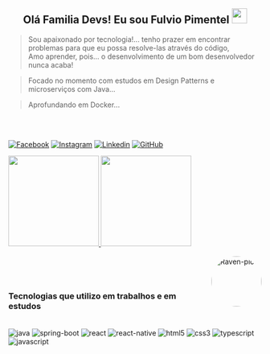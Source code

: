 <h2 align="center">Olá Familia Devs! Eu sou Fulvio Pimentel
<img height="30" src="https://c.tenor.com/2Wu29iaHSYYAAAAi/coffee-lover-hot-coffee.gif">
</h2>

  
 > Sou apaixonado por tecnologia!...  tenho prazer em encontrar problemas para que eu possa resolve-las através do código,<br/> Amo aprender, pois... o desenvolvimento de um bom desenvolvedor nunca acaba!

> Focado no momento com estudos em Design Patterns e microserviços com Java...

> Aprofundando em Docker...

<br/><br/>

[![Facebook](https://img.shields.io/badge/Facebook-1877F2?style=for-the-badge&logo=facebook&logoColor=white)](https://www.facebook.com/fulvio.francapimentel)
[![Instagram](https://img.shields.io/badge/Instagram-E4405F?style=for-the-badge&logo=instagram&logoColor=white)](https://www.instagram.com/fulviofp)
[![Linkedin](https://img.shields.io/badge/LinkedIn-0077B5?style=for-the-badge&logo=linkedin&logoColor=white)](https://www.linkedin.com/in/fulvio-pimentel-bb3aa868)
[![GitHub](	https://img.shields.io/badge/GitHub-100000?style=for-the-badge&logo=github&logoColor=white)](https://github.com/FulvioFPimentel)

 <a href="https://github.com/FulvioFPimentel">
  <img height="180em" src="https://github-readme-stats.vercel.app/api?username=FulvioFPimentel&show_icons=true&theme=dracula&include_all_commits=true&count_private=true"/>
  <img height="180em" src="https://github-readme-stats.vercel.app/api/top-langs/?username=FulvioFPimentel&layout=compact&langs_count=7&theme=dracula"/><br/>
  <a/>

  <div style="display: inline_block"><br>
  <img align="right" alt="Raven-pic" height="100" style="border-radius:50px;" src="https://user-images.githubusercontent.com/70281214/155527029-1582b03b-7fdb-4044-b966-c677c12fab5f.png">
</div>

  ##
  
  <br/>
  
### Tecnologias que utilizo em trabalhos e em estudos

<div style="display: inline_block"><br/>
  <img align="center" alt="java" src="https://img.shields.io/badge/Java-ED8B00?style=for-the-badge&logo=java&logoColor=white">
  <img align="center" alt="spring-boot" src="https://img.shields.io/badge/Spring-6DB33F?style=for-the-badge&logo=spring&logoColor=white">
  <img align="center" alt="react" src="https://img.shields.io/badge/React-20232A?style=for-the-badge&logo=react&logoColor=61DAFB">
  <img align="center" alt="react-native" src="https://img.shields.io/badge/React_Native-20232A?style=for-the-badge&logo=react&logoColor=61DAFB">
  <img align="center" alt="html5" src="https://img.shields.io/badge/HTML5-E34F26?style=for-the-badge&logo=html5&logoColor=white">
  <img align="center" alt="css3" src="https://img.shields.io/badge/CSS3-1572B6?style=for-the-badge&logo=css3&logoColor=white">
  <img align="center" alt="typescript" src="https://img.shields.io/badge/TypeScript-007ACC?style=for-the-badge&logo=typescript&logoColor=white">
  <img align="center" alt="javascript" src="https://img.shields.io/badge/JavaScript-F7DF1E?style=for-the-badge&logo=javascript&logoColor=black">
 </div><br/>

<br/>

